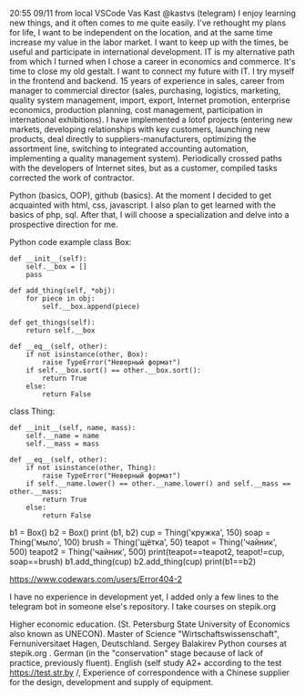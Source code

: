 20:55 09/11 from local VSCode 
Vas Kast
@kastvs (telegram)
I enjoy learning new things, and it often comes to me quite easily. I've rethought my plans for life, I want to be independent on the location, and at the same time increase my value in the labor market. I want to keep up with the times, be useful and participate in international development. IT is my alternative path from which I turned when I chose a career in economics and commerce. It's time to close my old gestalt. I want to connect my future with IT. I try myself in the frontend and backend. 
15 years of experience in sales, career from manager to commercial director (sales, purchasing, logistics, marketing, quality system management, import, export, Internet promotion, enterprise economics, production planning, cost management, participation in international exhibitions). I have implemented a lotof projects (entering new markets, developing relationships with key customers, launching new products, deal directly to suppliers-manufacturers, optimizing the assortment line, switching to integrated accounting automation, implementing a quality management system). Periodically crossed paths with the developers of Internet sites, but as a customer, compiled tasks corrected the work of contractor.

Python (basics, OOP), github (basics). At the moment I decided to get acquainted with html, css, javascript. I also plan to get learned with the basics of php, sql. After that, I will choose a specialization and delve into a prospective direction for me.

Python code example
class Box:

    def __init__(self):
        self.__box = []
        pass

    def add_thing(self, *obj):
        for piece in obj:
            self.__box.append(piece)

    def get_things(self):
        return self.__box

    def __eq__(self, other):
        if not isinstance(other, Box):
            raise TypeError("Неверный формат")
        if self.__box.sort() == other.__box.sort():
            return True
        else:
            return False


class Thing:

    def __init__(self, name, mass):
        self.__name = name
        self.__mass = mass

    def __eq__(self, other):
        if not isinstance(other, Thing):
            raise TypeError("Неверный формат")
        if self.__name.lower() == other.__name.lower() and self.__mass == other.__mass:
            return True
        else:
            return False

b1 = Box()
b2 = Box()
print (b1, b2)
cup = Thing('кружка', 150)
soap = Thing('мыло', 100)
brush = Thing('щётка', 50)
teapot = Thing('чайник', 500)
teapot2 = Thing('чайник', 500)
print(teapot==teapot2, teapot!=cup, soap==brush)
b1.add_thing(cup)
b2.add_thing(cup)
print(b1==b2)

https://www.codewars.com/users/Error404-2

I have no experience in development yet, I added only a few lines to the telegram bot in someone else's repository. I take courses on stepik.org

Higher economic education. (St. Petersburg State University of Economics also known as UNECON). Master of Science "Wirtschaftswissenschaft", Fernuniversitaet Hagen, Deutschland. Sergey Balakirev Python courses at stepik.org .
German (in the "conservation" stage because of lack of practice, previously fluent).
English (self study A2+ according to the test https://test.str.by /,  Experience of correspondence with a Chinese supplier for the design, development and supply of equipment.